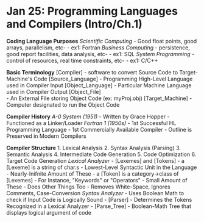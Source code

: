 # Jan 25: Programming Languages and Compilers (Intro/Ch.1) #

**Coding Language Purposes**
    *Scientific Computing*
        - Good float points, good arrays, parallelism, etc-
            - ex1: Fortran
    *Business Computing*
        - persistence, good report facilities, data analysis, etc-
            - ex1: SQL
    *System Programming*
        - control of resources, real time constraints, etc-
            - ex1: C/C++

**Basic Terminology**
    [Compiler]
        - software to convert Source Code to Target-Machine's Code
    [Source_Language]
        - Programming High-Level Language used in Compiler Input
    [Object_Language]
        - Particular Machine Language used in Compiler Output
    [Object_File]   
        - An External File storing Object Code (ex: myProj.obj) 
    [Target_Machine]
        - Computer designated to run the Object Code 

**Compiler History**
    *A-0 System (1951)* 
        - Written by Grace Hopper
        - Functioned as a Linker/Loader
    *Fortran 1 (1950s)*
        - 1st Successful HL Programming Language 
        - 1st Commercially Available Compiler 
        - Outline is Preserved in Modern Compilers

**Compiler Structure**
    1. Lexical Analysis 
    2. Syntax Analysis (Parsing)
    3. Semantic Analysis 
    4. Intermediate Code Generation
    5. Code Optimization
    6. Target Code Generation
    *Lexical Analyzer*
        - [Lexemes] and [Tokens]
            - a [Lexeme] is a string of char.s
                - Lowest-Level Syntactic Unit in the Language
                - Nearly-Inifnite Amount of These
            - a [Token] is a category->class of [Lexemes]
                - For Instance, "Keywords" or "Operators"
                - Small Amount of These
        - Does Other Things Too
            - Removes White-Space, Ignores Comments, Case-Conversion
    *Syntax Analyzer*
        - Uses Boolean Math to check if Input Code is Logically Sound
        - [Parser]
            - Determines the Tokens Recognized in a Lexical Analyzer
        - [Parse_Tree]
            - Boolean-Math Tree that displays logical argument of code
            